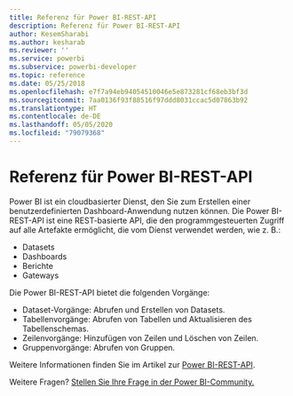 ```yaml
---
title: Referenz für Power BI-REST-API
description: Referenz für Power BI-REST-API
author: KesemSharabi
ms.author: kesharab
ms.reviewer: ''
ms.service: powerbi
ms.subservice: powerbi-developer
ms.topic: reference
ms.date: 05/25/2018
ms.openlocfilehash: e7f7a94eb94054510046e5e873281cf68eb3bf3d
ms.sourcegitcommit: 7aa0136f93f88516f97ddd8031ccac5d07863b92
ms.translationtype: HT
ms.contentlocale: de-DE
ms.lasthandoff: 05/05/2020
ms.locfileid: "79079368"
---
```

# <a name="power-bi-rest-api-reference"></a>Referenz für Power BI-REST-API

Power BI ist ein cloudbasierter Dienst, den Sie zum Erstellen einer benutzerdefinierten Dashboard-Anwendung nutzen können. Die Power BI-REST-API ist eine REST-basierte API, die den programmgesteuerten Zugriff auf alle Artefakte ermöglicht, die vom Dienst verwendet werden, wie z. B.:
* Datasets
* Dashboards
* Berichte
* Gateways

Die Power BI-REST-API bietet die folgenden Vorgänge:

* Dataset-Vorgänge: Abrufen und Erstellen von Datasets.
* Tabellenvorgänge: Abrufen von Tabellen und Aktualisieren des Tabellenschemas.
* Zeilenvorgänge: Hinzufügen von Zeilen und Löschen von Zeilen.
* Gruppenvorgänge: Abrufen von Gruppen.

Weitere Informationen finden Sie im Artikel zur [Power BI-REST-API](https://docs.microsoft.com/rest/api/power-bi/).

Weitere Fragen? [Stellen Sie Ihre Frage in der Power BI-Community.](https://community.powerbi.com/)